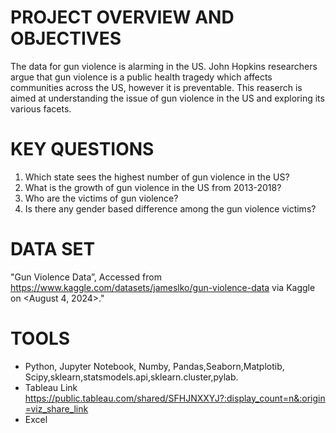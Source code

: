 # PROJECT OVERVIEW AND OBJECTIVES
The data for gun violence is alarming in the US. John Hopkins researchers argue that gun violence is a public health tragedy which affects communities across the US, however it is preventable. This reaserch is aimed at understanding the issue of gun violence in the US and exploring its various facets. 																																						
# KEY QUESTIONS
1. Which state sees the highest number of gun violence in the US?
2. What is the growth of gun violence in the US from 2013-2018?
3. Who are the victims of gun violence?
4. Is there any gender based difference among the gun violence victims? 	
   
# DATA SET
"Gun Violence Data”, Accessed from https://www.kaggle.com/datasets/jameslko/gun-violence-data via Kaggle on <August 4, 2024>."

# TOOLS
* Python, Jupyter Notebook, Numby, Pandas,Seaborn,Matplotib, Scipy,sklearn,statsmodels.api,sklearn.cluster,pylab.
* Tableau Link https://public.tableau.com/shared/SFHJNXXYJ?:display_count=n&:origin=viz_share_link
* Excel 																																							
